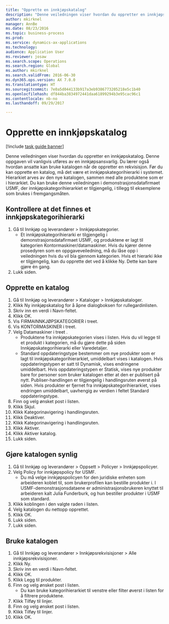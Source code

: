 ```yaml
--- 
title: "Opprette en innkjøpskatalog"
description: "Denne veiledningen viser hvordan du oppretter en innkjøpskatalog."
author: mkirknel
manager: AnnBe
ms.date: 08/23/2016
ms.topic: business-process
ms.prod: 
ms.service: dynamics-ax-applications
ms.technology: 
audience: Application User
ms.reviewer: josaw
ms.search.scope: Operations
ms.search.region: Global
ms.author: mkirknel
ms.search.validFrom: 2016-06-30
ms.dyn365.ops.version: AX 7.0.0
ms.translationtype: HT
ms.sourcegitcommit: 7e0a5d044133b917a3eb9386773205218e5c1b40
ms.openlocfilehash: df844ba3834972441daa61899294b3e95cac96c1
ms.contentlocale: nb-no
ms.lasthandoff: 09/29/2017

---
```

# <a name="create-a-procurement-catalog"></a>Opprette en innkjøpskatalog

[!include [task guide banner](../../includes/task-guide-banner.md)]

Denne veiledningen viser hvordan du oppretter en innkjøpskatalog. Denne oppgaven vil vanligvis utføres av en innkjøpsansvarlig. Du lærer også hvordan ansatte kan bruke katalogen når de oppretter en rekvisisjon. Før du kan opprette en katalog, må det være et innkjøpskategorihierarki i systemet. Hierarkiet arves av den nye katalogen, sammen med alle produktene som er i hierarkiet. Du kan bruke denne veiledningen i demonstrasjonsdatafirmaet USMF, der innkjøpskategorihierarkiet er tilgjengelig, i tillegg til eksemplene som brukes i fremgangsmåten.


## <a name="ensure-that-a-procurement-category-hierarchy-exists"></a>Kontrollere at det finnes et innkjøpskategorihierarki
1. Gå til Innkjøp og leverandører > Innkjøpskategorier.
    * Et innkjøpskategorihierarki er tilgjengelig i demonstrasjonsdatafirmaet USMF, og produktene er lagt til kategorien Kontormaskiner/datamaskiner. Hvis du kjører denne prosedyren som en oppgaveveiledning, må du låse opp i veiledningen hvis du vil bla gjennom kategorien. Hvis et hierarki ikke er tilgjengelig, kan du opprette det ved å klikke Ny. Dette kan bare gjøre én gang.  
2. Lukk siden.

## <a name="create-a-catalog"></a>Opprette en katalog
1. Gå til Innkjøp og leverandører > Kataloger > Innkjøpskataloger.
2. Klikk Ny innkjøpskatalog for å åpne dialogboksen for rullegardinlisten.
3. Skriv inn en verdi i Navn-feltet.
4. Klikk OK.
5. Vis FIRMAINNKJØPSKATEGORIER i treet.
6. Vis KONTORMASKINER i treet.
7. Velg Datamaskiner i treet .
    * Produktene fra innkjøpskategorien vises i listen. Hvis du vil legge til et produkt i kategorien, må du gjøre dette på siden Innkjøpskategorihierarki eller Varedetaljer.  
    * Standard oppdateringstype bestemmer om nye produkter som er lagt til innkjøpskategorihierarkiet, umiddelbart vises i katalogen. Hvis oppdateringstypen er satt til Dynamisk, vises endringene umiddelbart. Hvis oppdateringstypen er Statisk, vises nye produkter bare for personer som bruker katalogen etter at den er publisert på nytt. Publiser-handlingen er tilgjengelig i handlingsruten øverst på siden. Hvis produkter er fjernet fra innkjøpskategorihierarkiet, vises endringen umiddelbart, uavhengig av verdien i feltet Standard oppdateringstype.  
8. Finn og velg ønsket post i listen.
9. Klikk Skjul.
10. Klikk Kategorinavigering i handlingsruten.
11. Klikk Deaktiver.
12. Klikk Kategorinavigering i handlingsruten.
13. Klikk Aktiver.
14. Klikk Aktiver katalog.
15. Lukk siden.

## <a name="make-the-catalog-visible"></a>Gjøre katalogen synlig
1. Gå til Innkjøp og leverandører > Oppsett > Policyer > Innkjøpspolicyer.
2. Velg Policy for innkjøpspolicy for USMF.
    * Du må velge innkjøpspolicyen for den juridiske enheten som arbeideren koblet til, som brukerprofilen kan bestille produkter i. I USMF-demonstrasjonsdataene er administrasjonsbrukeren knyttet til arbeideren kalt Julia Funderburk, og hun bestiller produkter i USMF som standard.  
3. Klikk koblingen i den valgte raden i listen.
4. Velg katalogen du nettopp opprettet.
5. Klikk OK.
6. Lukk siden.
7. Lukk siden.

## <a name="use-the-catalog"></a>Bruke katalogen
1. Gå til Innkjøp og leverandører > Innkjøpsrekvisisjoner > Alle innkjøpsrekvisisjoner.
2. Klikk Ny.
3. Skriv inn en verdi i Navn-feltet.
4. Klikk OK.
5. Klikk Legg til produkter.
6. Finn og velg ønsket post i listen.
    * Du kan bruke kategorihierarkiet til venstre eller filter øverst i listen for å filtrere produktene.  
7. Klikk Tilføy til linjer.
8. Finn og velg ønsket post i listen.
9. Klikk Tilføy til linjer.
10. Klikk OK.


